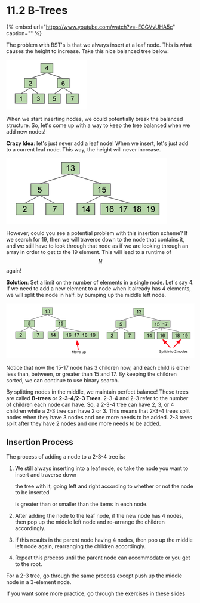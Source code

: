 # 11.2 B-Trees

{% embed url="https://www.youtube.com/watch?v=-ECGVvUHA5c" caption="" %}

The problem with BST's is that we always insert at a leaf node. This is what causes the height to increase. Take this nice balanced tree below:

![](../.gitbook/assets/Screen%20Shot%202019-03-05%20at%204.02.58%20PM.png)

When we start inserting nodes, we could potentially break the balanced structure. So, let's come up with a way to keep the tree balanced when we add new nodes!

**Crazy Idea**: let's just never add a leaf node! When we insert, let's just add to a current leaf node. This way, the height will never increase.

![](../.gitbook/assets/Screen%20Shot%202019-03-05%20at%204.05.03%20PM.png)

However, could you see a potential problem with this insertion scheme? If we search for 19, then we will traverse down to the node that contains it, and we still have to look through that node as if we are looking through an array in order to get to the 19 element. This will lead to a runtime of $$N$$ again!

**Solution**: Set a limit on the number of elements in a single node. Let's say 4. If we need to add a new element to a node when it already has 4 elements, we will split the node in half. by bumping up the middle left node.

![](../.gitbook/assets/Screen%20Shot%202019-03-05%20at%204.12.17%20PM.png)

Notice that now the 15-17 node has 3 children now, and each child is either less than, between, or greater than 15 and 17. By keeping the children sorted, we can continue to use binary search.

By splitting nodes in the middle, we maintain perfect balance! These trees are called **B-trees** or **2-3-4/2-3 Trees**. 2-3-4 and 2-3 refer to the number of children each node can have. So, a 2-3-4 tree can have 2, 3, or 4 children while a 2-3 tree can have 2 or 3. This means that 2-3-4 trees split nodes when they have 3 nodes and one more needs to be added. 2-3 trees split after they have 2 nodes and one more needs to be added.

## Insertion Process

The process of adding a node to a 2-3-4 tree is:

1. We still always inserting into a leaf node, so take the node you want to insert and traverse down

   the tree with it, going left and right according to whether or not the node to be inserted

   is greater than or smaller than the items in each node.  

2. After adding the node to the leaf node, if the new node has 4 nodes, then pop up the middle left node and re-arrange the children accordingly. 
3. If this results in the parent node having 4 nodes, then pop up the middle left node again, rearranging the children accordingly. 
4. Repeat this process until the parent node can accommodate or you get to the root.

For a 2-3 tree, go through the same process except push up the middle node in a 3-element node.

If you want some more practice, go through the exercises in these [slides](https://docs.google.com/presentation/d/1zhQDvbcDZ9RJgJl0bmqwFFlHP8ExbDFo36Q9ZWH9EgU/edit#slide=id.g508ece10b0_1_584)

